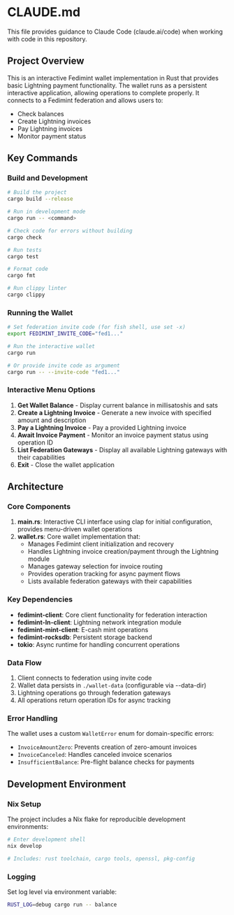 # CLAUDE.md

This file provides guidance to Claude Code (claude.ai/code) when working with code in this repository.

## Project Overview

This is an interactive Fedimint wallet implementation in Rust that provides basic Lightning payment functionality. The wallet runs as a persistent interactive application, allowing operations to complete properly. It connects to a Fedimint federation and allows users to:
- Check balances
- Create Lightning invoices
- Pay Lightning invoices
- Monitor payment status

## Key Commands

### Build and Development
```bash
# Build the project
cargo build --release

# Run in development mode
cargo run -- <command>

# Check code for errors without building
cargo check

# Run tests
cargo test

# Format code
cargo fmt

# Run clippy linter
cargo clippy
```

### Running the Wallet
```bash
# Set federation invite code (for fish shell, use set -x)
export FEDIMINT_INVITE_CODE="fed1..."

# Run the interactive wallet
cargo run

# Or provide invite code as argument
cargo run -- --invite-code "fed1..."
```

### Interactive Menu Options
1. **Get Wallet Balance** - Display current balance in millisatoshis and sats
2. **Create a Lightning Invoice** - Generate a new invoice with specified amount and description
3. **Pay a Lightning Invoice** - Pay a provided Lightning invoice
4. **Await Invoice Payment** - Monitor an invoice payment status using operation ID
5. **List Federation Gateways** - Display all available Lightning gateways with their capabilities
6. **Exit** - Close the wallet application

## Architecture

### Core Components

1. **main.rs**: Interactive CLI interface using clap for initial configuration, provides menu-driven wallet operations
2. **wallet.rs**: Core wallet implementation that:
   - Manages Fedimint client initialization and recovery
   - Handles Lightning invoice creation/payment through the Lightning module
   - Manages gateway selection for invoice routing
   - Provides operation tracking for async payment flows
   - Lists available federation gateways with their capabilities

### Key Dependencies

- **fedimint-client**: Core client functionality for federation interaction
- **fedimint-ln-client**: Lightning network integration module
- **fedimint-mint-client**: E-cash mint operations
- **fedimint-rocksdb**: Persistent storage backend
- **tokio**: Async runtime for handling concurrent operations

### Data Flow

1. Client connects to federation using invite code
2. Wallet data persists in `./wallet-data` (configurable via --data-dir)
3. Lightning operations go through federation gateways
4. All operations return operation IDs for async tracking

### Error Handling

The wallet uses a custom `WalletError` enum for domain-specific errors:
- `InvoiceAmountZero`: Prevents creation of zero-amount invoices
- `InvoiceCanceled`: Handles canceled invoice scenarios
- `InsufficientBalance`: Pre-flight balance checks for payments

## Development Environment

### Nix Setup
The project includes a Nix flake for reproducible development environments:
```bash
# Enter development shell
nix develop

# Includes: rust toolchain, cargo tools, openssl, pkg-config
```

### Logging
Set log level via environment variable:
```bash
RUST_LOG=debug cargo run -- balance
```